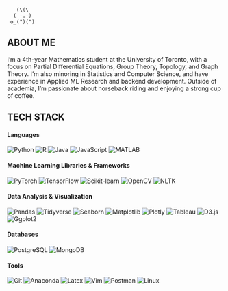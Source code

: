 ```
   (\(\  
  ( -.-) 
 o_(")(")
```
## ABOUT ME
I’m a 4th-year Mathematics student at the University of Toronto, with a focus on Partial Differential Equations, Group Theory, Topology, and Graph Theory. I’m also minoring in Statistics and Computer Science, and have experience in Applied ML Research and backend development. Outside of academia, I’m passionate about horseback riding and enjoying a strong cup of coffee.

## TECH STACK

#### **Languages**
![Python](https://img.shields.io/badge/-Python-3776AB?style=flat-square&logo=python&logoColor=white) ![R](https://img.shields.io/badge/-R-276DC3?style=flat-square&logo=r&logoColor=white) ![Java](https://img.shields.io/badge/-Java-007396?style=flat-square&logo=java&logoColor=white) ![JavaScript](https://img.shields.io/badge/-JavaScript-F7DF1E?style=flat-square&logo=javascript&logoColor=black) ![MATLAB](https://img.shields.io/badge/-MATLAB-0076A8?style=flat-square&logo=matlab&logoColor=white)

#### **Machine Learning Libraries & Frameworks**
![PyTorch](https://img.shields.io/badge/-PyTorch-EE4C2C?style=flat-square&logo=pytorch&logoColor=white) ![TensorFlow](https://img.shields.io/badge/-TensorFlow-FF6F00?style=flat-square&logo=tensorflow&logoColor=white) ![Scikit-learn](https://img.shields.io/badge/-Scikit%20Learn-F7931E?style=flat-square&logo=scikit-learn&logoColor=white) ![OpenCV](https://img.shields.io/badge/-OpenCV-5C3EE8?style=flat-square&logo=opencv&logoColor=white) ![NLTK](https://img.shields.io/badge/-NLTK-4C4C44?style=flat-square&logo=nltk&logoColor=white)

#### **Data Analysis & Visualization**
![Pandas](https://img.shields.io/badge/-Pandas-150458?style=flat-square&logo=pandas&logoColor=white) ![Tidyverse](https://img.shields.io/badge/-Tidyverse-FF8C00?style=flat-square&logo=r&logoColor=white) ![Seaborn](https://img.shields.io/badge/-Seaborn-0096D6?style=flat-square&logo=seaborn&logoColor=white) ![Matplotlib](https://img.shields.io/badge/-Matplotlib-003C6D?style=flat-square&logo=matplotlib&logoColor=white) ![Plotly](https://img.shields.io/badge/-Plotly-3C9BFF?style=flat-square&logo=plotly&logoColor=white) ![Tableau](https://img.shields.io/badge/-Tableau-E97627?style=flat-square&logo=tableau&logoColor=white) ![D3.js](https://img.shields.io/badge/-D3.js-F9A03C?style=flat-square&logo=d3.js&logoColor=white) ![Ggplot2](https://img.shields.io/badge/-Ggplot2-006A57?style=flat-square&logo=r&logoColor=white)

#### **Databases**
![PostgreSQL](https://img.shields.io/badge/-PostgreSQL-336791?style=flat-square&logo=postgresql&logoColor=white) ![MongoDB](https://img.shields.io/badge/-MongoDB-47A248?style=flat-square&logo=mongodb&logoColor=white)

#### **Tools**
![Git](https://img.shields.io/badge/-Git-F05032?style=flat-square&logo=git&logoColor=white) ![Anaconda](https://img.shields.io/badge/-Anaconda-44A833?style=flat-square&logo=anaconda&logoColor=white) ![Latex](https://img.shields.io/badge/-Latex-008080?style=flat-square&logo=latex&logoColor=white) ![Vim](https://img.shields.io/badge/-Vim-019733?style=flat-square&logo=vim&logoColor=white) ![Postman](https://img.shields.io/badge/-Postman-FF6C37?style=flat-square&logo=postman&logoColor=white) ![Linux](https://img.shields.io/badge/-Linux-FCC624?style=flat-square&logo=linux&logoColor=black)

